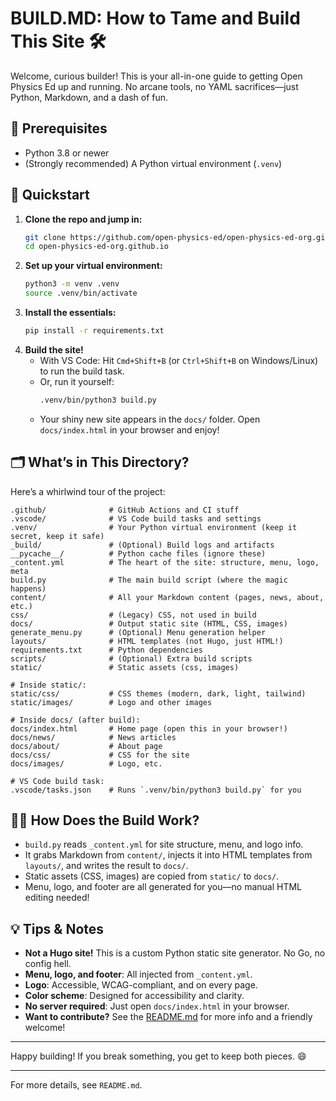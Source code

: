 
# BUILD.MD: How to Tame and Build This Site 🛠️

Welcome, curious builder! This is your all-in-one guide to getting Open Physics Ed up and running. No arcane tools, no YAML sacrifices—just Python, Markdown, and a dash of fun.

## 🐍 Prerequisites
- Python 3.8 or newer
- (Strongly recommended) A Python virtual environment (`.venv`)

## 🚀 Quickstart
1. **Clone the repo and jump in:**
   ```sh
   git clone https://github.com/open-physics-ed/open-physics-ed-org.github.io.git
   cd open-physics-ed-org.github.io
   ```
2. **Set up your virtual environment:**
   ```sh
   python3 -m venv .venv
   source .venv/bin/activate
   ```
3. **Install the essentials:**
   ```sh
   pip install -r requirements.txt
   ```
4. **Build the site!**
   - With VS Code: Hit `Cmd+Shift+B` (or `Ctrl+Shift+B` on Windows/Linux) to run the build task.
   - Or, run it yourself:
     ```sh
     .venv/bin/python3 build.py
     ```
   - Your shiny new site appears in the `docs/` folder. Open `docs/index.html` in your browser and enjoy!

## 🗂️ What’s in This Directory?

Here’s a whirlwind tour of the project:

```
.github/              # GitHub Actions and CI stuff
.vscode/              # VS Code build tasks and settings
.venv/                # Your Python virtual environment (keep it secret, keep it safe)
_build/               # (Optional) Build logs and artifacts
__pycache__/          # Python cache files (ignore these)
_content.yml          # The heart of the site: structure, menu, logo, meta
build.py              # The main build script (where the magic happens)
content/              # All your Markdown content (pages, news, about, etc.)
css/                  # (Legacy) CSS, not used in build
docs/                 # Output static site (HTML, CSS, images)
generate_menu.py      # (Optional) Menu generation helper
layouts/              # HTML templates (not Hugo, just HTML!)
requirements.txt      # Python dependencies
scripts/              # (Optional) Extra build scripts
static/               # Static assets (css, images)

# Inside static/:
static/css/           # CSS themes (modern, dark, light, tailwind)
static/images/        # Logo and other images

# Inside docs/ (after build):
docs/index.html       # Home page (open this in your browser!)
docs/news/            # News articles
docs/about/           # About page
docs/css/             # CSS for the site
docs/images/          # Logo, etc.

# VS Code build task:
.vscode/tasks.json    # Runs `.venv/bin/python3 build.py` for you
```

## 🧙‍♂️ How Does the Build Work?
- `build.py` reads `_content.yml` for site structure, menu, and logo info.
- It grabs Markdown from `content/`, injects it into HTML templates from `layouts/`, and writes the result to `docs/`.
- Static assets (CSS, images) are copied from `static/` to `docs/`.
- Menu, logo, and footer are all generated for you—no manual HTML editing needed!

## 💡 Tips & Notes
- **Not a Hugo site!** This is a custom Python static site generator. No Go, no config hell.
- **Menu, logo, and footer**: All injected from `_content.yml`.
- **Logo**: Accessible, WCAG-compliant, and on every page.
- **Color scheme**: Designed for accessibility and clarity.
- **No server required**: Just open `docs/index.html` in your browser.
- **Want to contribute?** See the [README.md](README.md) for more info and a friendly welcome!

---

Happy building! If you break something, you get to keep both pieces. 😄

---

For more details, see `README.md`.
